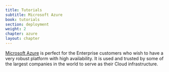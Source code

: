 ```yaml
---
title: Tutorials
subtitle: Microsoft Azure
book: tutorials
section: deployment
weight: 2
chapter: azure
layout: chapter
---
```

[Microsoft Azure](https://azure.microsoft.com/) is perfect for the Enterprise customers who wish to have a very robust platform with high availability. It is used and trusted by some of the largest companies in the world to serve as their Cloud infrastructure.
